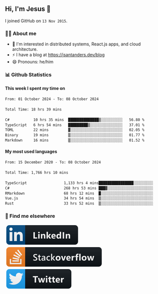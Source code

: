 ## Hi, I'm Jesus 👋

I joined GitHub on `13 Nov 2015`.

<!-- Talking about you -->

### 👨‍💻 About me

- 👦 I'm interested in distributed systems, React.js apps, and cloud architecture.
- ⚡️ I have a blog at <https://jsantanders.dev/blog>
- 😄 Pronouns: he/him

### 📊 Github Statistics

#### This week I spent my time on

<!--START_SECTION:weekly-->

```txt
From: 01 October 2024 - To: 08 October 2024

Total Time: 18 hrs 39 mins

C#           10 hrs 35 mins  ██████████████▒░░░░░░░░░░   56.80 %
TypeScript   6 hrs 54 mins   █████████▒░░░░░░░░░░░░░░░   37.01 %
TOML         22 mins         ▓░░░░░░░░░░░░░░░░░░░░░░░░   02.05 %
Binary       19 mins         ▒░░░░░░░░░░░░░░░░░░░░░░░░   01.77 %
Markdown     16 mins         ▒░░░░░░░░░░░░░░░░░░░░░░░░   01.52 %
```

<!--END_SECTION:weekly-->

#### My most used languages

<!--START_SECTION:alltime-->

```txt
From: 15 December 2020 - To: 08 October 2024

Total Time: 1,766 hrs 10 mins

TypeScript                 1,133 hrs 4 mins████████████████░░░░░░░░░   64.15 %
C#                         268 hrs 53 mins ███▓░░░░░░░░░░░░░░░░░░░░░   15.22 %
RMarkdown                  68 hrs 12 mins  █░░░░░░░░░░░░░░░░░░░░░░░░   03.86 %
Vue.js                     34 hrs 54 mins  ▒░░░░░░░░░░░░░░░░░░░░░░░░   01.98 %
Rust                       33 hrs 52 mins  ▒░░░░░░░░░░░░░░░░░░░░░░░░   01.92 %
```

<!--END_SECTION:alltime-->

### 📢 Find me elsewhere

<p>
  <a target="_blank" href="https://linkedin.com/in/jsantanders">
    <img src="https://github.com/jsantanders/jsantanders/blob/master/img/linkedin.svg" alt="LinkedIn" style="vertical-align:top; margin:4px">
  </a>
  
  <a target="_blank" href="https://stackoverflow.com/users/7318331/jesus-santander">
    <img src="https://github.com/jsantanders/jsantanders/blob/master/img/stackoverflow.svg" alt="StackOverflow" style="vertical-align:top; margin:4px">
  </a>
  
  <a target="_blank" href="http://twitter.com/jsantanders">
    <img src="https://github.com/jsantanders/jsantanders/blob/master/img/twitter.svg" alt="Twitter" style="vertical-align:top; margin:4px">
  </a>
</p>
